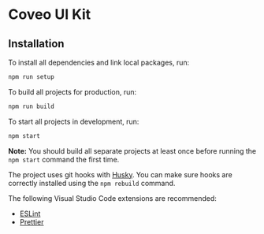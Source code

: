# Coveo UI Kit

## Installation

To install all dependencies and link local packages, run:

```sh
npm run setup
```

To build all projects for production, run:

```sh
npm run build
```

To start all projects in development, run:

```sh
npm start
```

**Note:** You should build all separate projects at least once before running the `npm start` command the first time.

The project uses git hooks with [Husky](https://www.npmjs.com/package/husky). You can make sure hooks are correctly installed using the `npm rebuild` command.

The following Visual Studio Code extensions are recommended:
- [ESLint](https://marketplace.visualstudio.com/items?itemName=dbaeumer.vscode-eslint)
- [Prettier](https://marketplace.visualstudio.com/items?itemName=esbenp.prettier-vscode)